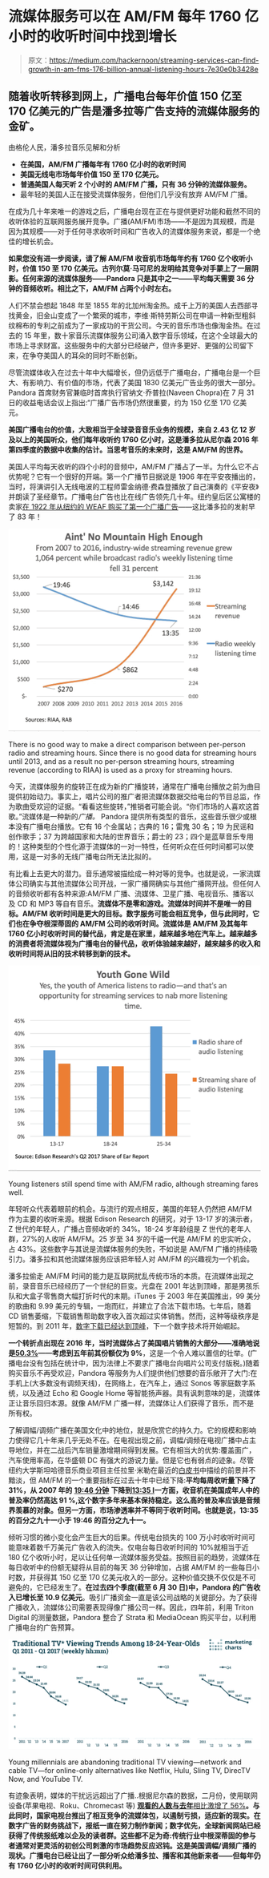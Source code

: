 # 流媒体服务可以在 AM/FM 每年 1760 亿小时的收听时间中找到增长

> 原文：<https://medium.com/hackernoon/streaming-services-can-find-growth-in-am-fms-176-billion-annual-listening-hours-7e30e0b3428e>

## 随着收听转移到网上，广播电台每年价值 150 亿至 170 亿美元的广告是潘多拉等广告支持的流媒体服务的金矿。

由格伦人民，潘多拉音乐见解和分析

*   **在美国，AM/FM 广播每年有 1760 亿小时的收听时间**
*   **美国无线电市场每年价值 150 至 170 亿美元。**
*   **普通美国人每天听 2 个小时的 AM/FM 广播，只有 36 分钟的流媒体服务。**
*   最年轻的美国人正在接受流媒体服务，但他们几乎没有放弃 AM/FM 广播。

在成为几十年来唯一的游戏之后，广播电台现在正在与提供更好功能和截然不同的收听体验的互联网服务展开竞争。广播(AM/FM)市场——不是因为其规模，而是因为其规模——对于任何寻求收听时间和广告收入的流媒体服务来说，都是一个绝佳的增长机会。

**如果您没有进一步阅读，请了解 AM/FM 收音机市场每年约有 1760 亿个收听小时，价值 150 至 170 亿美元。古列尔莫·马可尼的发明给其竞争对手蒙上了一层阴影。任何来源的流媒体服务——Pandora 只是其中之一——平均每天需要 36 分钟的音频收听。相比之下，AM/FM 占两个小时左右。**

人们不禁会想起 1848 年至 1855 年的北加州淘金热。成千上万的美国人去西部寻找黄金，旧金山变成了一个繁荣的城市，李维·斯特劳斯公司在申请一种新型粗斜纹棉布的专利之前成为了一家成功的干货公司。今天的音乐市场也像淘金热。在过去的 15 年里，数十家音乐流媒体服务公司涌入数字音乐领域，在这个全球最大的市场上寻求财富。这些服务中的大部分已经破产，但许多更好、更强的公司留下来，在争夺美国人的耳朵的同时不断创新。

尽管流媒体收入在过去十年中大幅增长，但仍远低于广播电台，广播电台是一个巨大、有影响力、有价值的市场，代表了美国 1830 亿美元广告业务的很大一部分。Pandora 首席财务官兼临时首席执行官纳文·乔普拉(Naveen Chopra)在 7 月 31 日的收益电话会议上指出:“广播广告市场仍然很重要，约为 150 亿至 170 亿美元。

**美国广播电台的价值，大致相当于全球录音音乐业务的规模，来自 2.43 亿 12 岁及以上的美国听众，他们每年收听约 1760 亿小时，这是潘多拉从尼尔森 2016 年第四季度的数据中收集的估计。当思考音乐的未来时，这是 AM/FM 的世界。**

美国人平均每天收听的四个小时的音频中，AM/FM 广播占了一半。为什么它不占优势呢？它有一个很好的开端。第一个广播节目据说是 1906 年在平安夜播出的，当时，将演讲引入无线电波的工程师雷金纳德·费森登播放了自己演奏的《平安夜》并朗读了圣经章节。广播电台广告也比在线广告领先几十年。纽约皇后区公寓楼的卖家[在 1922 年从纽约的 WEAF 购买了第一个广播广告](http://adage.com/article/adage-encyclopedia/history-1920s/98699/)——这比潘多拉的发射早了 83 年！

![](img/58211b0c73e2f85247c1277e097670c4.png)

There is no good way to make a direct comparison between per-person radio and streaming hours. Since there is no good data for streaming hours until 2013, and as a result no per-person streaming hours, streaming revenue (according to RIAA) is used as a proxy for streaming hours.

今天，流媒体服务的旋转正在成为新的广播旋转，通常在广播电台播放之前为曲目提供初始动力。事实上，唱片公司的推广者把流媒体数据交给电台的节目总监，作为歌曲受欢迎的证据。“看看这些旋转，”推销者可能会说。“你们市场的人喜欢这首歌。”流媒体是一种新的*广播。* Pandora 提供所有类型的音乐，这些音乐很少或根本没有广播电台播放。它有 16 个金属站；古典的 16；雷鬼 30 名；19 为民谣和创作歌手；37 为跨越国家和大陆的世界音乐；爵士的 23；四个是蓝草音乐专用的！这种类型的个性化源于流媒体的一对一特性，任何听众在任何时间都可以使用，这是一对多的无线广播电台所无法比拟的。

有比看上去更大的潜力。音乐通常被描绘成一种对等的竞争。也就是说，一家流媒体公司确实与其他流媒体公司开战，一家广播网确实与其他广播网开战。但任何人的音频收听都有各种来源:AM/FM 广播、流媒体、卫星广播、电视音乐、播客以及 CD 和 MP3 等自有音乐。**流媒体不是零和游戏。流媒体时间并不是唯一的目标。AM/FM 收听时间是更大的目标。数字服务可能会相互竞争，但与此同时，它们也在争夺根深蒂固的 AM/FM 公司的收听时间。流媒体是 AM/FM 及其每年 1760 亿小时收听时间的替代品，肯定是在家里，越来越多地在汽车上。越来越多的消费者将流媒体视为广播电台的替代品，收听体验越来越好，越来越多的收入和收听时间将从旧的技术转移到新的技术。**

![](img/ffa52f758f3da43229b0e203245ec94f.png)

Young listeners still spend time with AM/FM radio, although streaming fares well.

年轻听众代表着眼前的机会。与流行的观点相反，美国的年轻人仍然把 AM/FM 作为主要的收听来源。根据 Edison Research 的研究，对于 13-17 岁的演示者，Z 世代的年轻人，广播占音频收听的 34%。18-24 岁年龄组是 Z 世代的老年人群，27%的人收听 AM/FM。25 岁至 34 岁的千禧一代是 AM/FM 的忠实听众，占 43%。这些数字与其说是流媒体服务的失败，不如说是 AM/FM 广播的持续吸引力。潘多拉和其他流媒体服务应该把年轻人对 AM/FM 的兴趣视为一个机会。

潘多拉偷走 AM/FM 时间的能力是互联网扰乱传统市场的本质。在流媒体出现之前，录音音乐已经经历了一个世纪的巨变。光盘在 2001 年达到顶峰，那是男孩乐队和大盒子零售商大幅打折时代的末期。iTunes 于 2003 年在美国推出，99 美分的歌曲和 9.99 美元的专辑，一炮而红，并建立了合法下载市场。七年后，随着 CD 销售萎缩，下载销售帮助数字收入首次超过实体销售。然而，这种等级秩序是短暂的。到 2011 年，[数字下载已经达到顶峰](http://www.billboard.com/biz/articles/news/5657728/business-matters-why-us-download-sales-peaked-in-2011)，下一个数字技术将开始崛起。

**一个转折点出现在 2016 年，当时流媒体占了美国唱片销售的大部分——准确地说是**[**50.3%**](http://www.businesswire.com/news/home/20120105005547/en/Nielsen-Company-Billboard%E2%80%99s-2011-Music-Industry-Report)**——考虑到五年前其份额仅为 9%**，这是一个令人难以置信的壮举。(广播电台没有包括在统计中，因为法律上不要求广播电台向唱片公司支付版税。)随着购买音乐不再受欢迎，Pandora 等服务为人们提供他们想要的音乐敞开了大门:在手机上(大多数没有调频天线)，在网络上，在汽车上，通过 Sonos 等家庭数字系统，以及通过 Echo 和 Google Home 等智能扬声器。具有讽刺意味的是，流媒体正让音乐回归本源。就像 AM/FM 广播一样，流媒体让人们获得了音乐，而不是所有权。

了解调幅/调频广播在美国文化中的地位，就是欣赏它的持久力。它的规模和影响力使得它几十年来几乎无处不在。在电视出现之前，调幅/调频在电视广播中占主导地位，并在二战后汽车销量激增期间得到发展。它有相当大的优势:覆盖面广，汽车使用率高，在华盛顿 DC 有强大的游说力量。但是它也有弱点的迹象。尽管纽约大学斯坦哈德音乐商业项目主任拉里·米勒在最近的[白皮书](http://musonomics.com/musonomics_report_paradigm_shift_why_radio_must_adapt_to_the_rise_of_digital_08.29.2017.pdf)中描绘的前景并不黯淡，但 AM/FM 的一个重要指标在过去十年中已经下降:**平均每周收听量下降了 31%，从 2007 年的** [**19:46 分钟**](http://www.rab.com/whyradio/images/full_fact_sheet_v2.pdf) **下降到**[**13:35 I**](http://www.rab.com/whyradio/reportresults.cfm)**一方面，收音机在美国成年人中的普及率仍然高达 91 %,这个数字多年来基本保持稳定。这么高的普及率应该是音频界羡慕的对象。但另一方面，市场渗透率并不等同于收听时间。也就是说，13:35 的百分之九十一小于 19:46 的百分之九十一。**

倾听习惯的微小变化会产生巨大的后果。传统电台损失的 100 万小时收听时间可能意味着数千万美元广告收入的流失。仅电台每日收听时间的 10%就相当于近 180 亿个收听小时，足以让任何单一流媒体服务受益。按照目前的趋势，流媒体在每日收听中的份额无疑将从目前的每天 36 分钟增加，占据 AM/FM 的一些每日小时数，并获得其 150 亿至 170 亿美元收入的一部分。这种价值交换不仅仅是不可避免的，它已经发生了。**在过去四个季度(截至 6 月 30 日)中，Pandora 的广告收入已增长至 10.9 亿美元**。吸引广播资金一直是该公司战略的关键部分。为了获得广播收入，流媒体公司需要表现得像广播公司一样。因此，四年前，利用 Triton Digital 的测量数据，Pandora 整合了 Strata 和 MediaOcean 购买平台，以利用广播电台的广告预算。

![](img/356ef3a7eeb103ba85d22467ceb3c0d1.png)

Young millennials are abandoning traditional TV viewing—network and cable TV—for online-only alternatives like Netflix, Hulu, Sling TV, DirecTV Now, and YouTube TV.

有迹象表明，媒体的干扰远远超出了广播..根据尼尔森的数据，二月份，使用联网设备(苹果电视、Roku、Chromecast 等) [**观看的人数与去年**相比激增了 56%](https://www.mediavillage.com/article/traditional-tv-viewing-trends-ott-still-growing-pivotal-research/)**。与此同时，国家电视台推出了相互竞争的流媒体包，以遏制亏损，适应新的现实。在数字广告的财务挑战下，报纸一直在努力制作新闻；数字优先，全球新闻网站已经获得了传统报纸难以企及的读者群。这些都不足为奇:传统行业中根深蒂固的参与者通常对更灵活的初创公司刺激的市场趋势反应迟钝。这是美国调幅/调频广播的现状。广播电台已经让出了一部分听众给潘多拉、播客和其他新来者——但每年仍有 1760 亿小时的收听时间可供利用。**